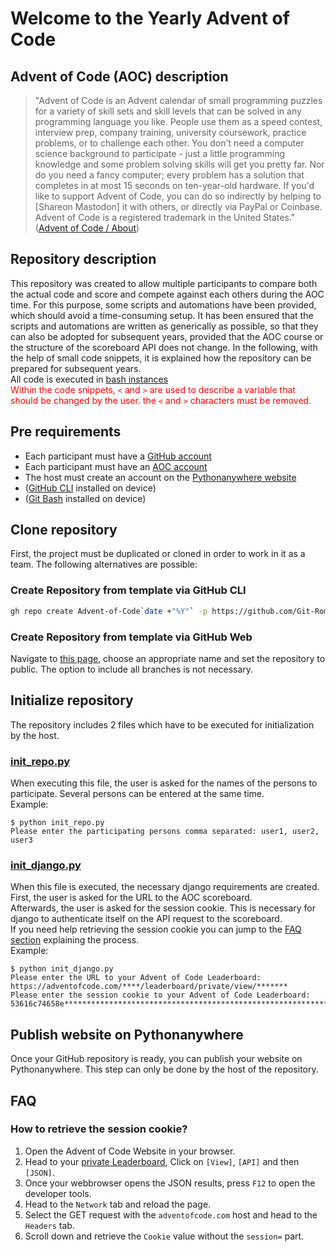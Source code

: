 # Welcome to the Yearly Advent of Code

## Advent of Code (AOC) description

> "Advent of Code is an Advent calendar of small programming puzzles for a variety of skill sets and skill levels that can be solved in any programming language you like. People use them as a speed contest, interview prep, company training, university coursework, practice problems, or to challenge each other. You don't need a computer science background to participate - just a little programming knowledge and some problem solving skills will get you pretty far. Nor do you need a fancy computer; every problem has a solution that completes in at most 15 seconds on ten-year-old hardware. If you'd like to support Advent of Code, you can do so indirectly by helping to [Shareon Mastodon] it with others, or directly via PayPal or Coinbase. Advent of Code is a registered trademark in the United States." ([Advent of Code / About](https://adventofcode.com/2021/about))

## Repository description

This repository was created to allow multiple participants to compare both the actual code and score and compete against each others during the AOC time. For this purpose, some scripts and automations have been provided, which should avoid a time-consuming setup.
It has been ensured that the scripts and automations are written as generically as possible, so that they can also be adopted for subsequent years, provided that the AOC course or the structure of the scoreboard API does not change.
In the following, with the help of small code snippets, it is explained how the repository can be prepared for subsequent years.  
All code is executed in [bash instances](https://gitforwindows.org/)  
<span style="color:red">Within the code snippets, `<` and `>` are used to describe a variable that should be changed by the user. the `<` and `>` characters must be removed.
</span>

## Pre requirements

- Each participant must have a [GitHub account](https://github.com/signup?source=login)
- Each participant must have an [AOC account](https://adventofcode.com/2021/auth/login)
- The host must create an account on the [Pythonanywhere website](https://www.pythonanywhere.com/)
- ([GitHub CLI](https://cli.github.com/) installed on device)
- ([Git Bash](https://gitforwindows.org/) installed on device)

## Clone repository

First, the project must be duplicated or cloned in order to work in it as a team. The following alternatives are possible:

### Create Repository from template via GitHub CLI

```bash
gh repo create Advent-of-Code`date +"%Y"` -p https://github.com/Git-Romer/Advent-of-Code.git --public
```

### Create Repository from template via GitHub Web

Navigate to [this page](https://github.com/Git-Romer/Advent-of-Code/generate), choose an appropriate name and set the repository to public. The option to include all branches is not necessary.

## Initialize repository

The repository includes 2 files which have to be executed for initialization by the host.

### [init_repo.py](init_repo.py)

When executing this file, the user is asked for the names of the persons to participate. Several persons can be entered at the same time.  
Example:

```text
$ python init_repo.py
Please enter the participating persons comma separated: user1, user2, user3
```

### [init_django.py](init_django.py)

When this file is executed, the necessary django requirements are created.  
First, the user is asked for the URL to the AOC scoreboard.  
Afterwards, the user is asked for the session cookie. This is necessary for django to authenticate itself on the API request to the scoreboard.  
If you need help retrieving the session cookie you can jump to the [FAQ section](#How-to-retrieve-the-session-cookie) explaining the process.  
Example:

```text
$ python init_django.py
Please enter the URL to your Advent of Code Leaderboard: https://adventofcode.com/****/leaderboard/private/view/*******
Please enter the session cookie to your Advent of Code Leaderboard: 53616c74658e*****************************************************************************************************49ad7acf102791d
```

## Publish website on Pythonanywhere

Once your GitHub repository is ready, you can publish your website on Pythonanywhere. This step can only be done by the host of the repository.

## FAQ

### How to retrieve the session cookie?

1. Open the Advent of Code Website in your browser.
2. Head to your [private Leaderboard](https://adventofcode.com/leaderboard/private), Click on `[View]`, `[API]` and then `[JSON]`.
3. Once your webbrowser opens the JSON results, press `F12` to open the developer tools.
4. Head to the `Network` tab and reload the page.
5. Select the GET request with the `adventofcode.com` host and head to the `Headers` tab.
6. Scroll down and retrieve the `Cookie` value without the `session=` part.
